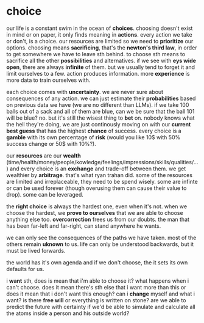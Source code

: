 # choice
our life is a constant swim in the ocean of **choices**. choosing doesn't exist in mind or on paper, it only finds meaning in **actions**. every action we take or don't, is a choice. our resources are limited so we need to **prioritize** our options. choosing means **sacrificing**, that's the **newton's third law**, in order to get somewhere we have to leave sth behind. to choose sth means to sacrifice all the other **possibilities** and alternatives. if we see with **eys wide open**, there are always **infinite** of them. but we usually tend to forget it and limit ourselves to a few. action produces information. more **experience** is more data to train ourselves with.

each choice comes with **uncertainty**. we are never sure about consequences of any action. we can just estimate their **probabilities** based on previous data we have (we are no different than LLMs). if we take 100 balls out of a sack and all of them are blue, can we be sure that the ball 101 will be blue? no. but it's still the wisest thing to **bet** on. nobody knows what the hell they're doing, we are just continously moving on with our **current best guess** that has the highest **chance** of success. every choice is a **gamble** with its own percentage of **risk** (would you like 10$ with 50% success change or 50$ with 10%?).

our **resources** are our **wealth** (time/health/money/people/kowledge/feelings/impressions/skills/qualities/...) and every choice is an **exchange** and trade-off between them. we get wealthier by **arbitrage**. that's what ryan trahan did. some of the resources are limited and irreplaceable, they need to be spend wisely. some are infinte or can be used forever (though overusing them can cause their value to drop). some can be leveraged.

the **right choice** is always the hardest one, even when it's not. when we choose the hardest, we **prove to ourselves** that we are able to choose anything else too. **overcorrection** frees us from our doubts. the man that has been far-left and far-right, can stand anywhere he wants.

we can only see the consequences of the paths we have taken. most of the others remain **uknown** to us. life can only be understood backwards, but it must be lived forwards.

the world has it's own agenda and if we don't choose, the it sets its own defaults for us.

i **want** sth, does is mean that i'm able to choose it? what happens when i can't choose. does it mean there's sth else that i want more than this or does it mean that i don't want this enough? can i **change** myself and what i want? is there **free will** or everything is written on stone? are we able to predict the future with certainty if we'd be able to simulate and calculate all the atoms inside a person and his outside world?